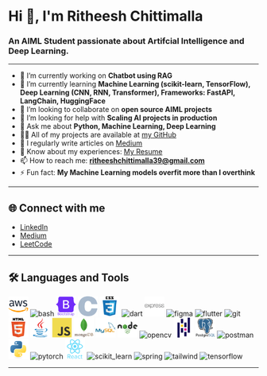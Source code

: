 # Hi 👋, I'm Ritheesh Chittimalla

### An AIML Student passionate about Artifcial Intelligence and Deep Learning.

---

- 🔭 I’m currently working on **Chatbot using RAG**
- 🌱 I’m currently learning **Machine Learning (scikit-learn, TensorFlow), Deep Learning (CNN, RNN, Transformer), Frameworks: FastAPI, LangChain, HuggingFace**
- 👯 I’m looking to collaborate on **open source AIML projects**
- 🤝 I’m looking for help with **Scaling AI projects in production**
- 💬 Ask me about **Python, Machine Learning, Deep Learning**
- 👨‍💻 All of my projects are available at [my GitHub](https://github.com/ritheesh-chittimalla)
- 📝 I regularly write articles on [Medium](https://medium.com/@karthikreddy0)
- 📄 Know about my experiences: [My Resume](https://drive.google.com/file/d/1FpJjXE3IASWAn24s1Pn8k39XMY3DhrQO/view?usp=drive_link)
- 📫 How to reach me: **ritheeshchittimalla39@gmail.com**
- ⚡ Fun fact: **My Machine Learning models overfit more than I overthink**

---

## 🌐 Connect with me

- [LinkedIn](https://www.linkedin.com/in/ritheesh-chittimalla-781b9331a/)
- [Medium](https://medium.com/@karthikreddy0)
- [LeetCode](https://leetcode.com/u/ritheeshchittimalla/)

---

## 🛠️ Languages and Tools

<p>
  <img src="https://raw.githubusercontent.com/devicons/devicon/master/icons/amazonwebservices/amazonwebservices-original-wordmark.svg" alt="aws" width="40" height="40"/>
  <img src="https://www.vectorlogo.zone/logos/gnu_bash/gnu_bash-icon.svg" alt="bash" width="40" height="40"/>
  <img src="https://raw.githubusercontent.com/devicons/devicon/master/icons/bootstrap/bootstrap-plain-wordmark.svg" alt="bootstrap" width="40" height="40"/>
  <img src="https://raw.githubusercontent.com/devicons/devicon/master/icons/c/c-original.svg" alt="c" width="40" height="40"/>
  <img src="https://raw.githubusercontent.com/devicons/devicon/master/icons/css3/css3-original-wordmark.svg" alt="css3" width="40" height="40"/>
  <img src="https://www.vectorlogo.zone/logos/dartlang/dartlang-icon.svg" alt="dart" width="40" height="40"/>
  <img src="https://raw.githubusercontent.com/devicons/devicon/master/icons/express/express-original-wordmark.svg" alt="express" width="40" height="40"/>
  <img src="https://www.vectorlogo.zone/logos/figma/figma-icon.svg" alt="figma" width="40" height="40"/>
  <img src="https://www.vectorlogo.zone/logos/flutterio/flutterio-icon.svg" alt="flutter" width="40" height="40"/>
  <img src="https://www.vectorlogo.zone/logos/git-scm/git-scm-icon.svg" alt="git" width="40" height="40"/>
  <img src="https://raw.githubusercontent.com/devicons/devicon/master/icons/html5/html5-original-wordmark.svg" alt="html5" width="40" height="40"/>
  <img src="https://raw.githubusercontent.com/devicons/devicon/master/icons/java/java-original.svg" alt="java" width="40" height="40"/>
  <img src="https://raw.githubusercontent.com/devicons/devicon/master/icons/javascript/javascript-original.svg" alt="javascript" width="40" height="40"/>
  <img src="https://raw.githubusercontent.com/devicons/devicon/master/icons/mongodb/mongodb-original-wordmark.svg" alt="mongodb" width="40" height="40"/>
  <img src="https://raw.githubusercontent.com/devicons/devicon/master/icons/mysql/mysql-original-wordmark.svg" alt="mysql" width="40" height="40"/>
  <img src="https://raw.githubusercontent.com/devicons/devicon/master/icons/nodejs/nodejs-original-wordmark.svg" alt="nodejs" width="40" height="40"/>
  <img src="https://www.vectorlogo.zone/logos/opencv/opencv-icon.svg" alt="opencv" width="40" height="40"/>
  <img src="https://raw.githubusercontent.com/devicons/devicon/2ae2a900d2f041da66e950e4d48052658d850630/icons/pandas/pandas-original.svg" alt="pandas" width="40" height="40"/>
  <img src="https://raw.githubusercontent.com/devicons/devicon/master/icons/postgresql/postgresql-original-wordmark.svg" alt="postgresql" width="40" height="40"/>
  <img src="https://www.vectorlogo.zone/logos/getpostman/getpostman-icon.svg" alt="postman" width="40" height="40"/>
  <img src="https://raw.githubusercontent.com/devicons/devicon/master/icons/python/python-original.svg" alt="python" width="40" height="40"/>
  <img src="https://www.vectorlogo.zone/logos/pytorch/pytorch-icon.svg" alt="pytorch" width="40" height="40"/>
  <img src="https://raw.githubusercontent.com/devicons/devicon/master/icons/react/react-original-wordmark.svg" alt="react" width="40" height="40"/>
  <img src="https://upload.wikimedia.org/wikipedia/commons/0/05/Scikit_learn_logo_small.svg" alt="scikit_learn" width="40" height="40"/>
  <img src="https://www.vectorlogo.zone/logos/springio/springio-icon.svg" alt="spring" width="40" height="40"/>
  <img src="https://www.vectorlogo.zone/logos/tailwindcss/tailwindcss-icon.svg" alt="tailwind" width="40" height="40"/>
  <img src="https://www.vectorlogo.zone/logos/tensorflow/tensorflow-icon.svg" alt="tensorflow" width="40" height="40"/>
</p>

---
